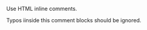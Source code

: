 Use HTML inline comments.

<!-- spellchecker-disable -->Typos iinside this comment blocks should be ignored.<!-- spellchecker-enable -->
